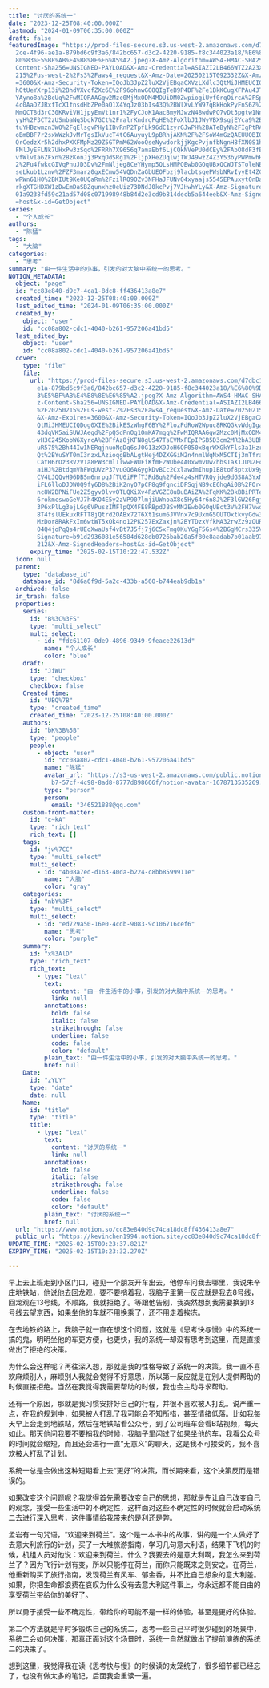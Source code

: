```yaml
---
title: "讨厌的系统一"
date: "2023-12-25T08:40:00.000Z"
lastmod: "2024-01-09T06:35:00.000Z"
draft: false
featuredImage: "https://prod-files-secure.s3.us-west-2.amazonaws.com/d7dbc101-8\
  2ce-4f96-ae1a-879bd6c9f3a6/842bc657-d3c2-4220-9185-f8c344023a18/%E6%80%9D%E8%\
  80%83%E5%BF%AB%E4%B8%8E%E6%85%A2.jpeg?X-Amz-Algorithm=AWS4-HMAC-SHA256&X-Amz-\
  Content-Sha256=UNSIGNED-PAYLOAD&X-Amz-Credential=ASIAZI2LB466WTZ2A23X%2F20250\
  215%2Fus-west-2%2Fs3%2Faws4_request&X-Amz-Date=20250215T092332Z&X-Amz-Expires\
  =3600&X-Amz-Security-Token=IQoJb3JpZ2luX2VjEBgaCXVzLXdlc3QtMiJHMEUCIQD4MZbxdE\
  hOtUeYXrp13i%2BhdVXvcfZXc6E%2F96ohnwGO8QIgTeB9P4DF%2Fe1BkKCugXFPAu4JTe0yUPlLl\
  YAyno8a%2BcUq%2FwMIQRAAGgw2Mzc0MjMxODM4MDUiDM0ZwpiogiUyf0rqOircA%2FSpnTpY2EPT\
  4c0AaDZJRxfTcX1fnsdHbZPe0aO1X4YqJz03bIs43Q%2BWlXvLYW97qBkHokPyFnS6Z%2BCflmLuO\
  MmQCT8d3rC30KRviVH1jpyEmVt1nr1%2FyCJoK1AacBmyMJwzN48wdwPO7vDt3pgtw1NnUBCYYoQy\
  yyH%2F3CT2zUSmbaNqSbqk7GCt%2FralrKndrgFgHE%2FoXlbJ1JWyVBX9sgjEYca9%2BriBC0ahE\
  tuYHBzwmzn3WO%2FqElsgvPHy1IBvRnP2TpfLk96dC1zyrGJwPH%2BATeByN%2FIgPtRAPUmavd8h\
  oBmBBF7r2sxWWzkJvMrTgsIkVucT4tC6AuyuyL9pBRhjAKN%2F%2FSoW4mGzQAEUUOBI0115b79QU\
  QrCedzXr5h2dhxPXKFMpMz29Z5GTPmM62WooQseNywdorkjjKgcPvjnfbNgnH8fXN0S1h62YqJSVs\
  FMlJyEFLNk7UHxPw3zSqo%2FRRh7X9656q7amaEbf6LjCQkNVePU0dCEy%2FAbO8dF3fEKbScErPR\
  vfWlvIa6ZFxn%2BzKonJj3PxqOdSRg1%2FljpXHeZUqlwjTWJ49wzZ4Z3Y53byPWPmwhHFmwjGVSw\
  2%2Fu4fwkcGIVqPnuJD3Dv%2FmNljeg8CeYHymp5QLsHMPOEwb0GOqUBxQCWJTSToleNBG7XDQ8tp\
  seLkub1Lznw%2FZF3marz0gxECmw54VQDnZaGbUEOFbzj9lacbtsqePWsbNRvIyyEt4ZCB%2FHbEo\
  wRWn61H0%2BKIUt9Ke0UQaRm%2FzilRO9OZv3NFHaJFUNv04xyaajs5545EPAuxyt0nDaOFKRS11w\
  rkgXTGHDXW1zDwEmDaSBZqunxhz0eUiz73DNdJ0kcPvj7VJHwhYLy&X-Amz-Signature=aff85ce\
  01a9238fd59c21ad57d08c071998948b84d2e3cd9b814decb5a644eeb&X-Amz-SignedHeaders\
  =host&x-id=GetObject"
series:
  - "个人成长"
authors:
  - "陈猛"
tags:
  - "大脑"
categories:
  - "思考"
summary: "由一件生活中的小事，引发的对大脑中系统一的思考。"
NOTION_METADATA:
  object: "page"
  id: "cc83e840-d9c7-4ca1-8dc8-ff436413a8e7"
  created_time: "2023-12-25T08:40:00.000Z"
  last_edited_time: "2024-01-09T06:35:00.000Z"
  created_by:
    object: "user"
    id: "cc08a802-cdc1-4040-b261-957206a41bd5"
  last_edited_by:
    object: "user"
    id: "cc08a802-cdc1-4040-b261-957206a41bd5"
  cover:
    type: "file"
    file:
      url: "https://prod-files-secure.s3.us-west-2.amazonaws.com/d7dbc101-82ce-4f96-a\
        e1a-879bd6c9f3a6/842bc657-d3c2-4220-9185-f8c344023a18/%E6%80%9D%E8%80%8\
        3%E5%BF%AB%E4%B8%8E%E6%85%A2.jpeg?X-Amz-Algorithm=AWS4-HMAC-SHA256&X-Am\
        z-Content-Sha256=UNSIGNED-PAYLOAD&X-Amz-Credential=ASIAZI2LB466QCYMED57\
        %2F20250215%2Fus-west-2%2Fs3%2Faws4_request&X-Amz-Date=20250215T092247Z\
        &X-Amz-Expires=3600&X-Amz-Security-Token=IQoJb3JpZ2luX2VjEBgaCXVzLXdlc3\
        QtMiJHMEUCIQDog0XIE%2BikESzWhgF6BY%2FlozPdRoW2Wpuc8RKQGkvWdgIga0nO1E4zs\
        43dqVK5aiSUWJAegd%2FpQSdPnOg1OmKA7mgq%2FwMIQRAAGgw2Mzc0MjMxODM4MDUiDJsO\
        vH3C245KobW6XyrcA%2BFfAz8jKFN8gUS47TsEVMxFEpIPSB5D3cm2MR2bA3UBh2JtV9pCC\
        uR575%2Bh44Iw1NERqjnuoNgDq6sJ0G13zX9JoH6OP050xBqrWXGkYFls3a1HzrGFNx%2Fm\
        Qt%2BYuSYT0mI3nzxLAzioqgBbALgtHej4DZXGGiM2n4nmlWqNxM5CTIj3mTfrar8cagpPb\
        CatH6rOz3RV2V1a8PW3cmlIlwwEWUFiKfmE2WUbe4A0xwmvUwZhbsIaX1JU%2FcI37g0LFe\
        aiHJ%2BtdqmVhFWqUVzP37vuGQ6AGygkDvBCc2CxlawdmIhup1E8tof8ptxUx9ytSueur26\
        CV4LJQQvH96DBSm6nrpqJfTU6iFPfTJRd8q%2Fde4z4sHTVRQyjde9dGS8A3YxNv0dyesmG\
        iFL6lloDJDW0Q9fy6D8%2BiK2nyO7pCP8g9fgnciDFSqjNB9cE6hgAi0B%2FOr4NxAFg4yY\
        nc8W2BPNiFUe2Z5gyv0lvvOTLQKiXv4RzVGZE8uBuBAiZA%2FqKK%2BkBBiPRTe2vRKS7Ac\
        6rokmcswoGeVJ7h4KO4E5y2zVP907lmjiUWnoaX8c5Hy64r6n8J%2F3lGW26FgjE%2FAM5B\
        3P6xPlLg3ejLGg6VPuszIMFlpQX4FE8RBpdJBSvMN2Ewb0GOqUBct3V%2FH7Vwd8LqhSfGo\
        8T4fslUEkuxRFTT8jQtrd2OABx72T6Xt1sum6JVVnx7c9UxmG5OUTOxtkvyGdw31CJ0r3It\
        MzDor8RAkFxIm6wtWT5xOk4no12PK257ExZaxjn%2BYTDzxVfkMA32rwZz9zOURhRpLD158\
        04Q4joPqQs4rUEoXwaUsf4vBt7J5fj7j6C5xFmg0KuYGgF5Gs4%2BGgMCrs335Vf&X-Amz-\
        Signature=b91d2936081e56584d628db0726bab20a5f80e8aadab7b01aab979bf918a7\
        212&X-Amz-SignedHeaders=host&x-id=GetObject"
      expiry_time: "2025-02-15T10:22:47.532Z"
  icon: null
  parent:
    type: "database_id"
    database_id: "8d6a6f9d-5a2c-433b-a560-b744eab9db1a"
  archived: false
  in_trash: false
  properties:
    series:
      id: "B%3C%3FS"
      type: "multi_select"
      multi_select:
        - id: "fdc61107-0de9-4896-9349-9feace22613d"
          name: "个人成长"
          color: "blue"
    draft:
      id: "JiWU"
      type: "checkbox"
      checkbox: false
    Created time:
      id: "UBQ%7B"
      type: "created_time"
      created_time: "2023-12-25T08:40:00.000Z"
    authors:
      id: "bK%3B%5B"
      type: "people"
      people:
        - object: "user"
          id: "cc08a802-cdc1-4040-b261-957206a41bd5"
          name: "陈猛"
          avatar_url: "https://s3-us-west-2.amazonaws.com/public.notion-static.com/775523\
            b7-57cf-4c98-8ad8-8777d898666f/notion-avatar-1678713535269.png"
          type: "person"
          person:
            email: "346521888@qq.com"
    custom-front-matter:
      id: "c~kA"
      type: "rich_text"
      rich_text: []
    tags:
      id: "jw%7CC"
      type: "multi_select"
      multi_select:
        - id: "4b08a7ed-d163-40da-b224-c8bb8599911e"
          name: "大脑"
          color: "gray"
    categories:
      id: "nbY%3F"
      type: "multi_select"
      multi_select:
        - id: "ed729a50-16e0-4cdb-9083-9c106716cef6"
          name: "思考"
          color: "purple"
    summary:
      id: "x%3AlD"
      type: "rich_text"
      rich_text:
        - type: "text"
          text:
            content: "由一件生活中的小事，引发的对大脑中系统一的思考。"
            link: null
          annotations:
            bold: false
            italic: false
            strikethrough: false
            underline: false
            code: false
            color: "default"
          plain_text: "由一件生活中的小事，引发的对大脑中系统一的思考。"
          href: null
    Date:
      id: "zYLY"
      type: "date"
      date: null
    Name:
      id: "title"
      type: "title"
      title:
        - type: "text"
          text:
            content: "讨厌的系统一"
            link: null
          annotations:
            bold: false
            italic: false
            strikethrough: false
            underline: false
            code: false
            color: "default"
          plain_text: "讨厌的系统一"
          href: null
  url: "https://www.notion.so/cc83e840d9c74ca18dc8ff436413a8e7"
  public_url: "https://kevinchen1994.notion.site/cc83e840d9c74ca18dc8ff436413a8e7"
UPDATE_TIME: "2025-02-15T09:23:37.821Z"
EXPIRY_TIME: "2025-02-15T10:23:32.270Z"

---
```

<link rel="stylesheet" href="https://cdn.jsdelivr.net/npm/katex@0.16.2/dist/katex.min.css" integrity="sha384-bYdxxUwYipFNohQlHt0bjN/LCpueqWz13HufFEV1SUatKs1cm4L6fFgCi1jT643X" crossorigin="anonymous">


早上去上班走到小区门口，碰见一个朋友开车出去，他停车问我去哪里，我说朱辛庄地铁站，他说他去回龙观，要不要捎着我，我脑子里第一反应就是我去8号线，回龙观在13号线，不顺路，我就拒绝了。等跟他告别，我突然想到我需要换到13号线去望京西，如果坐他的车就不用换乘了，还不用走着挨冻。


在去地铁的路上，我脑子就一直在想这个问题，这就是《思考快与慢》中的系统一搞的鬼，明明坐他的车更方便，也更快，我的系统一却没有思考到这里，而是直接做出了拒绝的决策。


为什么会这样呢？再往深入想，那就是我的性格导致了系统一的决策。我一直不喜欢麻烦别人，麻烦别人我就会觉得不好意思，所以第一反应就是在别人提供帮助的时候直接拒绝。当然在我觉得我需要帮助的时候，我也会主动寻求帮助。


还有一个原因，那就是我习惯安排好自己的行程，并很不喜欢被人打乱。说严重一点，在我的规划中，如果被人打乱了我可能会不知所措，甚至情绪低落。比如我每天早上会走到地铁站，然后在地铁站看公众号，到了公司班车会看B站视频，每天如此。那天他问我要不要捎我的时候，我脑子里闪过了如果坐他的车，我看公众号的时间就会缩短，而且还会进行一直“无意义”的聊天，这是我不可接受的，我不喜欢被人打乱了计划。


系统一总是会做出这种短期看上去“更好”的决策，而长期来看，这个决策反而是错误的。


如果改变这个问题呢？我觉得首先需要改变自己的思想，那就是先让自己改变自己的观念，接受一些生活中的不确定性，这样面对这些不确定性的时候就会启动系统二去进行深入思考，这件事情给我带来的是利还是弊。


孟岩有一句咒语，“欢迎来到荷兰”。这个是一本书中的故事，讲的是一个人做好了去意大利旅行的计划，买了一大堆旅游指南，学习几句意大利语，结果下飞机的时候，机组人员对他说：欢迎来到荷兰。什么？我要去的是意大利啊，我怎么来到荷兰了？因为飞行计划有变，所以只能停在荷兰，而你只能既来之则安之。在荷兰，他重新购买了旅行指南，发现荷兰有风车、郁金香，并不比自己想象的意大利差。如果，你把生命都浪费在哀叹为什么没有去意大利这件事上，你永远都不能自由的享受荷兰带给你的美好了。


所以勇于接受一些不确定性，带给你的可能不是一样的体验，甚至是更好的体验。


第二个方法就是平时多锻炼自己的系统二，思考一些自己平时很少碰到的场景中，系统二会如何决策，那真正面对这个场景时，系统一自然就做出了提前演练的系统二的决策了。


想到这里，我觉得我在读《思考快与慢》的时候读的太笼统了，很多细节都已经忘了，也没有做太多的笔记，后面我会重读一遍。


